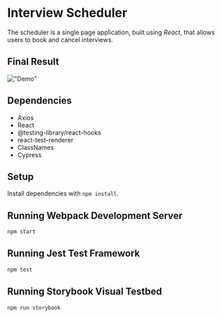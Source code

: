 # Interview Scheduler
The scheduler is a single page application, built using _React_, that allows users to book and cancel interviews.

## Final Result
!["Demo"](docs/SchedulerREC.gif)


## Dependencies
- Axios
- React
- @testing-library/react-hooks
- react-test-renderer
- ClassNames
- Cypress

## Setup

Install dependencies with `npm install`.

## Running Webpack Development Server

```sh
npm start
```

## Running Jest Test Framework

```sh
npm test
```

## Running Storybook Visual Testbed

```sh
npm run storybook
```
